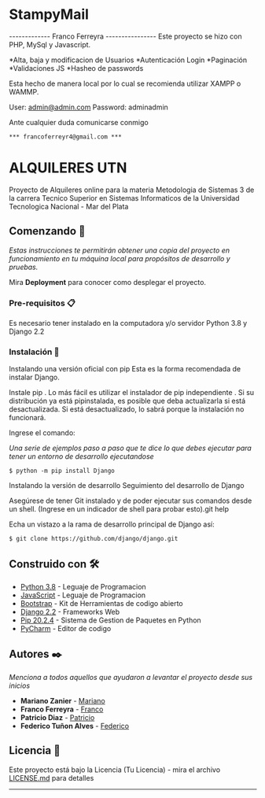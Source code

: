 # StampyMail
-------------  Franco Ferreyra ----------------
Este proyecto se hizo con PHP, MySql y Javascript.

*Alta, baja y modificacion de Usuarios
*Autenticación Login
*Paginación
*Validaciones JS
*Hasheo de passwords

Esta hecho de manera local por lo cual se recomienda
utilizar XAMPP o WAMMP.

User: admin@admin.com
Password: adminadmin

Ante cualquier duda comunicarse conmigo

	*** francoferreyr4@gmail.com ***
# ALQUILERES UTN

Proyecto de Alquileres online para la materia Metodologia de Sistemas 3 de la carrera Tecnico Superior en Sistemas Informaticos de la Universidad Tecnologica Nacional - Mar del Plata

## Comenzando 🚀

_Estas instrucciones te permitirán obtener una copia del proyecto en funcionamiento en tu máquina local para propósitos de desarrollo y pruebas._

Mira **Deployment** para conocer como desplegar el proyecto.


### Pre-requisitos 📋


Es necesario tener instalado en la computadora y/o servidor Python 3.8 y Django 2.2


### Instalación 🔧

Instalando una versión oficial con pip
Esta es la forma recomendada de instalar Django.

Instale pip . Lo más fácil es utilizar el instalador de pip independiente . Si su distribución ya está pipinstalada, es posible que deba actualizarla si está desactualizada. Si está desactualizado, lo sabrá porque la instalación no funcionará.

Ingrese el comando:


_Una serie de ejemplos paso a paso que te dice lo que debes ejecutar para tener un entorno de desarrollo ejecutandose_

```
$ python -m pip install Django
```
Instalando la versión de desarrollo
Seguimiento del desarrollo de Django

Asegúrese de tener Git instalado y de poder ejecutar sus comandos desde un shell. (Ingrese en un indicador de shell para probar esto).git help

Echa un vistazo a la rama de desarrollo principal de Django así:

```
$ git clone https://github.com/django/django.git
```

## Construido con 🛠️

* [Python 3.8](https://www.python.org/) - Leguaje de Programacion
* [JavaScript](https://www.javascript.com/) - Leguaje de Programacion
* [Bootstrap](https://getbootstrap.com/) - Kit de Herramientas de codigo abierto
* [Django 2.2](https://www.djangoproject.com/) - Frameworks Web
* [Pip 20.2.4](https://pip.pypa.io/en/stable/installing/) - Sistema de Gestion de Paquetes en Python
* [PyCharm](https://www.jetbrains.com/es-es/pycharm/) - Editor de codigo

## Autores ✒️

_Menciona a todos aquellos que ayudaron a levantar el proyecto desde sus inicios_

* **Mariano Zanier** - [Mariano](https://github.com/marianozzz)
* **Franco Ferreyra** - [Franco](https://github.com/frachy97)
* **Patricio Diaz** - [Patricio](https://github.com/patriciodanielDiaz)
* **Federico Tuñon Alves** - [Federico](https://github.com/tunonalves)

## Licencia 📄

Este proyecto está bajo la Licencia (Tu Licencia) - mira el archivo [LICENSE.md](LICENSE.md) para detalles

---
